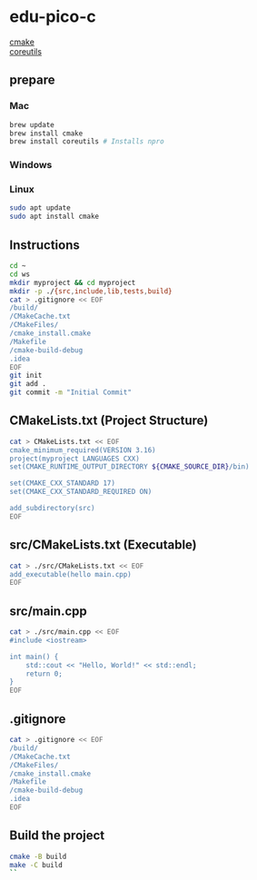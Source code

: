 # edu-pico-c

[cmake](https://cmake.org/)  
[coreutils](https://www.gnu.org/software/coreutils/)

## prepare

### Mac

```bash
brew update
brew install cmake
brew install coreutils # Installs npro
```

### Windows

### Linux

```bash
sudo apt update
sudo apt install cmake
```

## Instructions

```bash
cd ~
cd ws
mkdir myproject && cd myproject
mkdir -p ./{src,include,lib,tests,build}
cat > .gitignore << EOF
/build/
/CMakeCache.txt
/CMakeFiles/
/cmake_install.cmake
/Makefile
/cmake-build-debug
.idea
EOF
git init
git add .
git commit -m "Initial Commit"
```

## CMakeLists.txt (Project Structure)

```bash
cat > CMakeLists.txt << EOF
cmake_minimum_required(VERSION 3.16)
project(myproject LANGUAGES CXX)
set(CMAKE_RUNTIME_OUTPUT_DIRECTORY ${CMAKE_SOURCE_DIR}/bin)

set(CMAKE_CXX_STANDARD 17)
set(CMAKE_CXX_STANDARD_REQUIRED ON)

add_subdirectory(src)
EOF
```

## src/CMakeLists.txt (Executable)

```bash
cat > ./src/CMakeLists.txt << EOF
add_executable(hello main.cpp)
EOF
```

## src/main.cpp

```bash
cat > ./src/main.cpp << EOF
#include <iostream>

int main() {
    std::cout << "Hello, World!" << std::endl;
    return 0;
}
EOF
```

## .gitignore

```bash
cat > .gitignore << EOF
/build/
/CMakeCache.txt
/CMakeFiles/
/cmake_install.cmake
/Makefile
/cmake-build-debug
.idea
EOF
```

## Build the project

```bash
cmake -B build
make -C build
``
